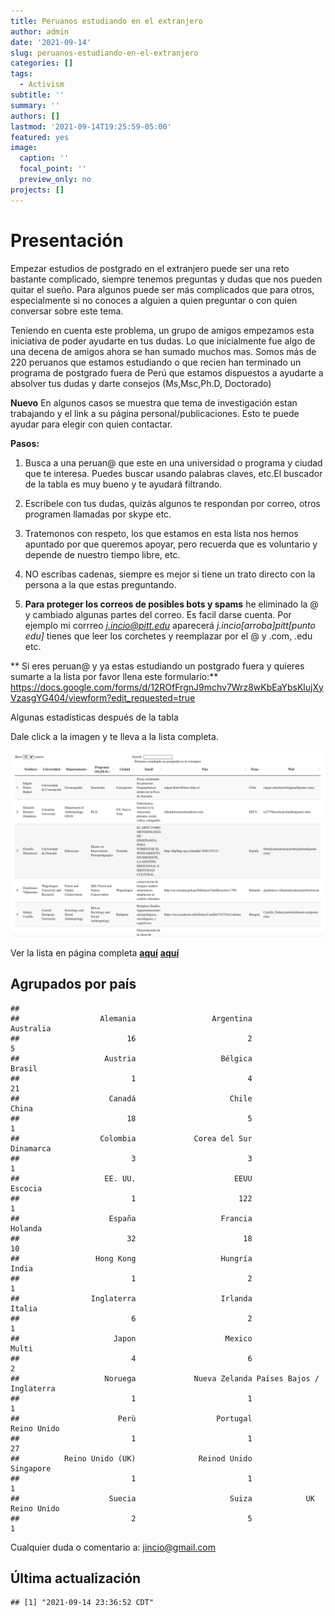 ```yaml
---
title: Peruanos estudiando en el extranjero
author: admin
date: '2021-09-14'
slug: peruanos-estudiando-en-el-extranjero
categories: []
tags:
  - Activism
subtitle: ''
summary: ''
authors: []
lastmod: '2021-09-14T19:25:59-05:00'
featured: yes
image:
  caption: ''
  focal_point: ''
  preview_only: no
projects: []
---
```




# Presentación

Empezar estudios de postgrado en el extranjero puede ser una reto bastante complicado, siempre tenemos preguntas y dudas que nos pueden quitar el sueño. Para algunos puede ser más complicados que para otros, especialmente si no conoces a alguien a quien preguntar o con quien conversar sobre este tema. 

Teniendo en cuenta este problema, un grupo de amigos empezamos esta iniciativa de poder ayudarte en tus dudas. Lo que inicialmente fue algo de una decena de amigos ahora se han sumado muchos mas. Somos más de 220 peruanos que estamos estudiando o que recien han terminado un programa de postgrado fuera de Perú que estamos dispuestos a ayudarte a absolver tus dudas y darte consejos (Ms,Msc,Ph.D, Doctorado)

**Nuevo**
En algunos casos se muestra que tema de investigación estan trabajando y el link a su página personal/publicaciones. Esto te puede ayudar para elegir con quien contactar. 

**Pasos:** 

1) Busca a una peruan@ que este en una universidad o programa y ciudad que te interesa. Puedes buscar usando palabras claves, etc.El buscador de la tabla es muy bueno y te ayudará filtrando. 

2) Escribele con tus dudas, quizás algunos te respondan por correo, otros programen llamadas por skype etc. 

3) Tratemonos con respeto, los que estamos en esta lista nos hemos apuntado por que queremos apoyar, pero recuerda que es voluntario y  depende de nuestro tiempo libre, etc. 

4) NO escribas cadenas, siempre es mejor si tiene un trato directo con la persona a la que estas preguntando. 

5) **Para proteger los correos de posibles bots y spams** he eliminado la @ y cambiado algunas partes del correo. Es facil darse cuenta. Por ejemplo mi corrreo *j.incio@pitt.edu* aparecerá  *j.incio[arroba]pitt[punto edu]* tienes que leer los corchetes y reemplazar por el @ y .com, .edu etc. 


** Si eres peruan@ y ya estas estudiando un postgrado fuera y quieres sumarte a la lista por favor llena este formulario:** https://docs.google.com/forms/d/12ROfFrgnJ9mchv7Wrz8wKbEaYbsKlujXyVzasgYG404/viewform?edit_requested=true

Algunas estadísticas después de la tabla



















Dale click a la imagen y te lleva a la lista completa.

[![screenshot](image2.jpg)](http://www.joseincio.com/post/peruanos-estudiando-en-el-extranjero/ts.html)

Ver la lista en página completa  [**aquí**](http://www.joseincio.com/post/peruanos-estudiando-en-el-extranjero/ts.html)
[**aquí**](http://www.joseincio.com/post/peruanos-estudiando-en-el-extranjero/ts.html)

## Agrupados por país 


```
## 
##                  Alemania                 Argentina                 Australia 
##                        16                         2                         5 
##                   Austria                   Bélgica                    Brasil 
##                         1                         4                        21 
##                    Canadá                     Chile                     China 
##                        18                         5                         1 
##                  Colombia             Corea del Sur                 Dinamarca 
##                         3                         3                         1 
##                   EE. UU.                      EEUU                   Escocia 
##                         1                       122                         1 
##                    España                   Francia                   Holanda 
##                        32                        18                        10 
##                 Hong Kong                   Hungría                     India 
##                         1                         2                         1 
##                Inglaterra                   Irlanda                    Italia 
##                         6                         2                         1 
##                     Japon                    Mexico                     Multi 
##                         4                         6                         2 
##                   Noruega             Nueva Zelanda Países Bajos / Inglaterra 
##                         1                         1                         1 
##                      Perù                  Portugal               Reino Unido 
##                         1                         1                        27 
##          Reino Unido (UK)              Reinod Unido                 Singapore 
##                         1                         1                         1 
##                    Suecia                     Suiza            UK Reino Unido 
##                         2                         5                         1
```


Cualquier duda o comentario a: jincio@gmail.com 

## Última actualización


```
## [1] "2021-09-14 23:36:52 CDT"
```
